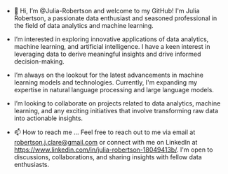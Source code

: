 - 👋 Hi, I’m @Julia-Robertson
 and welcome to my GitHub! I'm Julia Robertson, a passionate data enthusiast and seasoned professional in the field of data analytics and machine learning.
  
- I’m interested in exploring innovative applications of data analytics, machine learning, and artificial intelligence.
  I have a keen interest in leveraging data to derive meaningful insights and drive informed decision-making.
  
- I’m always on the lookout for the latest advancements in machine learning models and technologies.
  Currently, I'm expanding my expertise in natural language processing and large language models.
  
- I’m looking to collaborate on projects related to data analytics, machine learning, and any exciting initiatives that involve transforming raw data into actionable insights.


  
- 📫 How to reach me ...
  Feel free to reach out to me via email at robertson.j.clare@gmail.com or connect with me on LinkedIn at https://www.linkedin.com/in/julia-robertson-18049413b/.
  I'm open to discussions, collaborations, and sharing insights with fellow data enthusiasts.

<!---
Julia-Robertson/Julia-Robertson is a ✨ special ✨ repository because its `README.md` (this file) appears on your GitHub profile.
You can click the Preview link to take a look at your changes.
--->
